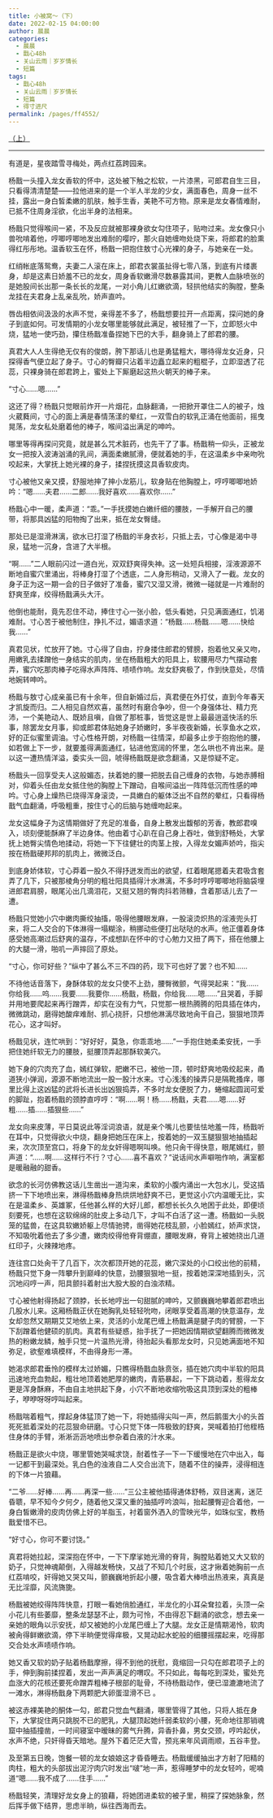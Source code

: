 ```yaml
---
title: 小被窝～（下）
date: 2022-02-15 04:00:00
author: 晨晨
categories:
  - 晨晨
  - 戬心48h
  - 关山云雨｜岁岁情长
  - 短篇
tags: 
  - 戬心48h
  - 关山云雨｜岁岁情长
  - 短篇
  - 得寸进尺
permalink: /pages/ff4552/
---
```


[（上）](/pages/709988/)

---

有道是，星夜踏雪寻梅处，两点红荔跨园来。

杨戬一头撞入龙女香软的怀中，这处被下触之松软，一片漆黑，可郎君自生三目，只看得清清楚楚——拉他进来的是一个半人半龙的少女，满面春色，周身一丝不挂，露出一身白皙柔嫩的肌肤，触手生香，美艳不可方物。原来是龙女春情难耐，已抵不住周身淫欲，化出半身的法相来。

杨戬只觉得喉间一紧，不及反应就被那裸身欲女勾住项子，贴吻过来。龙女像只小兽吮啃着他，哼唧哼唧地发出难耐的嘤咛，那火自她缠吻处烧下来，将郎君的脸熏得红彤彤地。温香软玉在怀，杨戬一把抱住敖寸心光裸的身子，与她亲在一处。

红绡帐底落鸳鸯，夫妻二人滚在床上，郎君衣裳虽扯得七零八落，到底有片缕裹身，却是这素日娇羞不已的龙女，周身香软嫩滑尽数暴露其间，更教人血脉喷张的是她股间长出那一条长长的龙尾，一对小角儿红嫩欲滴，轻拱他结实的胸膛，整条龙挂在夫君身上乱亲乱吮，娇声直吟。

唇齿相依间汲汲的水声不觉，亲得差不多了，杨戬想要拉开一点距离，探问她的身子到底如何。可发情期的小龙女哪里能够就此满足，被轻推了一下，立即怒火中烧，猛地一使巧劲，攥住杨戬准备捏她下巴的大手，翻身骑上了郎君的腰。

真君大人人生得绝无仅有的俊朗，胯下那话儿也是勇猛粗大，哪待得龙女近身，只探得香气便立起了身子。寸心的臀瓣只沾着半边矗立起来的粗棍子，立即湿透了花蕊，只裸身骑在郎君跨上，蜜处上下厮磨起这热火朝天的棒子来。

“寸心……嗯……”

这还了得？杨戬只觉眼前炸开一片烟花，血脉翻涌，一把掀开罩住二人的被子，烛火葳蕤间，寸心的面上满是春情荡漾的晕红，一双雪白的软乳正涌在他面前，摇曳晃荡，龙女私处磨着他的棒子，喉间溢出满足的呻吟。

哪里等得再探问究竟，就是甚么咒术脏药，也先干了了事。杨戬稍一仰头，正被龙女一把按入波涛汹涌的乳间，满面柔嫩腻滑，便就着她的手，在这温柔乡中亲吻吮咬起来，大掌抚上她光裸的身子，揉捏抚摸这具香软皮肉。

寸心被他又亲又摸，舒服地抻了抻小龙筋儿，软身贴在他胸膛上，哼哼唧唧地娇吟：“嗯……夫君……二郎……我好喜欢……喜欢你……”

杨戬心中一暖，柔声道：“乖。”一手抚摸她白嫩纤细的腰肢，一手解开自己的腰带，将那具凶猛的阳物掏了出来，抵在龙女臀缝。

那处已是湿滑淋漓，欲水已打湿了杨戬的半身衣衫，只抵上去，寸心像是渴中寻泉，猛地一沉身，含进了大半根。

“啊……”二人眼前闪过一道白光，双双舒爽得失神。这一处短兵相接，淫液源源不断地自蜜穴里涌出，将棒身打湿了个透底，二人身形稍动，又滑入了一截。龙女的身子正为这一期一会的日子做好了准备，蜜穴又湿又滑，微微一碰就是一片难耐的舒爽至痒，绞得杨戬满头大汗。

他倒也能耐，竟先忍住不动，捧住寸心一张小脸，低头看她，只见满面通红，饥渴难耐。寸心苦于被他制住，挣扎不过，媚语求道：“杨戬……杨戬……嗯……快给我……”

真君见状，忙放开了她。寸心得了自由，拧身搂住郎君的臂膀，抱着他又亲又吻，用嫩乳去揉蹭他一身结实的肌肉，坐在杨戬粗大的阳具上，软腰用尽力气摆动套弄，蜜穴吃那肉棒子吃得水声阵阵、啧啧作响。龙女舒爽极了，作到快意处，尽情地婉转呻吟。

杨戬与敖寸心成亲虽已有十余年，但自新婚过后，真君便在外打仗，直到今年春天才凯旋而归。二人相见自然欢喜，虽然时有磨合争吵，但一个身强体壮、精力充沛，一个美艳动人、既娇且嗔，自做了那桩事，皆觉这是世上最最逍遥快活的乐事，除罢龙女月事，抑或郎君体贴她身子娇嫩时，多半夜夜新婚，长享鱼水之欢，好的正似蜜里调油。寸心性格开朗，对杨戬一往情深，却最多止步于抱抱他的腰，如若做上下一步，就要羞得满面通红，钻进他宽阔的怀里，怎么哄也不肯出来。是以这一遭热情洋溢，委实头一回，唬得杨戬既是欲念翻涌，又是惊疑不定。

杨戬头一回享受夫人这般媚态，扶着她的腰一把脱去自己缠身的衣物，与她赤膊相对，仰着头任由龙女抵住他的胸膛上下蹭动，自喉间溢出一阵阵低沉而性感的呻吟。寸心身上燥热已烧得浑身滚烫，一具嫩白的躯体泛出不自然的晕红，只看得杨戬气血翻涌，呼吸粗重，按住寸心的后脑与她缠吻起来。

龙女这幅身子为这情期做好了充足的准备，自身上散发出馥郁的芳香，教郎君嗅入，顷刻便能酥麻了半边身体。他由着寸心趴在自己身上吞吐，做到舒畅处，大掌抚上她臀尖情色地揉动，将她一下下往健壮的肉茎上按，入得龙女媚声娇吟，指尖按在杨戬硬邦邦的肌肉上，微微泛白。

到底身娇体软，寸心莽着一股久不得抒迸发而出的欲望，红着眼尾摁着夫君吸含套弄了几下，只被那棱角分明的粗壮阳具插得汁水淋漓，不多时哼哼唧唧地将脑袋埋进郎君肩膀，眼尾沁出几滴泪花，又挺又翘的臀肉抖若筛糠，含着那话儿去了一遭。

杨戬只觉她小穴中嫩肉撕绞抽搐，吸得他腰眼发麻，一股滚烫炽热的淫液兜头打来，将二人交合的下体淋得一塌糊涂，稍挪动些便打出哒哒的水声。他正僵着身体感受她高潮过后舒爽的温存，不成想趴在怀中的寸心勉力又扭了两下，搭在他腰上的大腿一滑，啪叽一声摔回了原处。

“寸心，你可好些？”纵中了甚么不三不四的药，现下可也好了罢？也不知……

不待他话音落下，身酥体软的龙女只使不上劲，腰臀微颤，气得哭起来：“我……你给我……呜……我要……我要你……杨戬，杨戬，你给我……嗯……”且哭着，手脚并用地要爬起来再行蹭弄，却实在没有力气，只觉那一根热腾腾的阳具插在体内，微微跳动，磨得她酸痒难耐、抓心挠肝，只想他淋漓尽致地肏干自己，狠狠地顶弄花心，这才叫好。

杨戬见状，连忙哄到：“好好好，莫急，你乖乖地……”一手抱住她柔柔安抚，一手把住她纤软无力的腰肢，挺腰顶弄起那酥软美穴。

她下身的穴肉充了血，嫣红弹软，肥嫩不已，被他一顶，顿时舒爽地吸绞起来，甬道狭小弹润，源源不断地流出一股一股汁水来。寸心浅浅的操弄只是隔靴搔痒，哪里比得上这凶猛的武将长进长出凶狠捣弄，不多时龙女便脱了力，蜷缩起圆润可爱的脚趾，抱着杨戬的颈脖直哼哼：“啊……啊！杨……杨戬，夫君……嗯……好粗……插……插狠些……”

龙女向来皮薄，平日莫说此等淫词浪语，就是亲个嘴儿也要怯怯地羞一阵，杨戬听在耳中，只觉得欲火中烧，翻身把她压在床上，按着她的一双玉腿狠狠地抽插起来，次次顶至宫口，将身下的龙女奸得嗯啊叫唤。他只肏干得快意，眼尾嫣红，颤声道：“……啊……这样行不行？寸心……喜不喜欢？”说话间水声噼啪作响，满室都是暖融融的甜香。

欲念的长河仿佛教这话儿生凿出一道沟来，柔软的小腹内涌出一大包水儿，受这插挤一下下地喷出来，淋得杨戬棒身热烘烘地舒爽不已，更觉这小穴内温暖无比，实在是温柔乡、英雄冢，任他甚么样的大好儿郎，都想长长久久地困于此处，即便顷刻要死，也想在这软绵绵的肚皮上多动几下，才叫不白活了这一遭。杨戬如一头脱笼的猛兽，在这具软嫩娇躯上尽情驰骋，凿得她花枝乱颤，小脸嫣红，娇声求饶，不知吸吮着他去了多少遭，嫩肉绞得他脊背绷直，腰眼发麻，脊背上被她挠出几道红印子，火辣辣地疼。

连往宫口处肏干了几百下，次次都顶开她的花蕊，嫩穴深处的小口绞出他的前精，杨戬只觉下身一阵攀升到巅峰的快意，劲腰狠狠地一挺，按着她深深地插到头，沉沉地闷哼一声，阳具颤抖着射出大股大股的白浊浓精。

寸心被他射得扬起了颈脖，长长地哼出一句甜腻的呻吟，又颤巍巍地攀着郎君喷出几股水儿来。这厢杨戬正伏在她胸乳处轻轻吮吻，闭眼享受着高潮的快意温存，龙女却忽然又期期艾艾地依上来，灵活的小龙尾巴缠上杨戬满是腱子肉的臂膀，一下下刮蹭着他健硕的肌肉。真君有些疑惑，抬手抚了一把她因情期欲望翻腾而微微发热的粉嫩龙鳞，触手只觉一片温热光滑，待抬起头看那龙女时，只见她满面地不知弥足，欲壑难填模样，不由得身形一滞。

她渴求郎君垂怜的模样太过娇媚，只瞧得杨戬血脉贲张，插在她穴肉中半软的阳具迅速地充血勃起，粗壮地顶着她肥厚的嫩肉，青筋暴起，一下下跳动着，惹得龙女更是浑身酥麻，不由自主地拱起下身，小穴不断地收缩吮吸这具顶到深处的粗棒子，咿咿呀呀哼叫起来。

杨戬喘着粗气，撑起身体猛顶了她一下，将她插得尖叫一声，然后鹅蛋大小的头首死死抵着深处的花蕊狠命研磨。寸心只觉下体一阵极致的舒爽，哭喊着拍打他桎梏住身体的手臂，淅淅沥沥地喷出参杂着白液的汁水来。

杨戬正是欲火中烧，哪里管她哭喊求饶，耐着性子一下一下缓慢地在穴中出入，每一记都干到最深处。乳白色的浊液自二人交合出流下，随着不住的操弄，浸得相连的下体一片狼藉。

“二爷……好棒……再……再深一些……”三公主被他插得通体舒畅，双目迷离，迷茫昏聩，早不知今夕何夕，随着他又深又重的抽插哼吟浪叫，抬起腰臀迎合着他，一身白皙嫩滑的皮肉仿佛上好的羊脂玉，衬着窗外洒入的雪映光华，如珠似宝，教杨戬爱惜不已。

“好寸心，你可不要讨饶。”

真君将她拉起，深深抱在怀中，一下下摩挲她光滑的脊背，胸膛贴着她又大又软的奶子，只觉神魂颠倒，入得越发畅快，又战了不知几个时辰，这才揪着她胸前一点红荔啃咬，奸得她又哭又叫，颤巍巍地折起小腰，吸含着大棒喷出热液来，真真是无比淫靡，风流旖旎。

杨戬被她绞得阵阵快意，打眼一看她俏脸通红，半龙化的小耳朵耷拉着，头顶一朵小花儿有些萎靡，整条龙瑟瑟不止，颇为可怜，不由得忍下翻涌的欲念，想去亲一亲她的眼角以示安抚，却又被她的小龙尾巴缠上了大腿。龙女正是情期渴怜，软肉被肏得鲜嫩欲滴，停下半晌便觉得痒极，又晃动起水蛇般的细腰摇摆起来，吃得那交合处水声啧啧作响。

她又香又软的奶子贴着杨戬摩擦，得不到他的抚慰，竟缩回一只勾在郎君项子上的手，伸到胸前揉捏着，发出一声声满足的喟叹。不只如此，每每吃到深处，蜜处充血涨大的花核还要死命蹭弄粗棒子根部的耻骨，不待杨戬动作，便已湿漉漉地流了一滩水，淋得杨戬身下两颗肥大卵蛋湿滑不已 。

被这赤裸美艳的酮体一勾，郎君只觉血气翻涌，哪里管得了其他，只将人抵在身下，大掌捉住两只跳脱不已的肥乳，大腿顶起她纤弱柔软的小腰，死命地往那销魂窟中抽插撞凿，一时间寝室中暧昧的雾气升腾，异香扑鼻，男女交颈，哼吟起伏，水声不绝，只奸得昏天暗地。屋外下着茫茫大雪，预兆来年风调雨顺，五谷丰登。

及至第五日晚，饱餐一顿的龙女娘娘这才昏昏睡去。杨戬缓缓抽出才方射了阳精的肉柱，粗大的头部拔出泥泞肉穴时发出“啵”地一声，惹得睡梦中的龙女轻吟，呢喃道“嗯……我不成了……住手……”

杨戬轻笑，清理好龙女身上的狼藉，将她团进柔软的被子里，稍探了探她脉象，然后挥手做下结界，思虑半晌，纵往西海而去。
